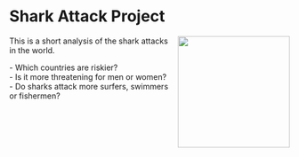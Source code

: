 # Shark Attack Project

<img align="right" src="https://stickershop.line-scdn.net/stickershop/v1/product/1057216/LINEStorePC/main.png" alt="" width="201" height="201" />

<p>This is a short analysis of the shark attacks in the world.<p>
<p> - Which countries are riskier?<br>
 - Is it more threatening for men or women?<br>
 - Do sharks attack more surfers, swimmers or fishermen? </p>


